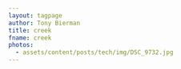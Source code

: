```yaml
---
layout: tagpage
author: Tony Bierman
title: creek
fname: creek
photos:
  - assets/content/posts/tech/img/DSC_9732.jpg
---
```

